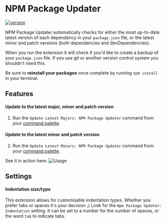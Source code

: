 # NPM Package Updater

[![version](https://img.shields.io/vscode-marketplace/v/GarthToland.npm-package-updater.svg?style=flat-square&label=Visual%20Studio%20Code%20Marketplace)](https://marketplace.visualstudio.com/items?itemName=GarthToland.npm-package-updater)

NPM Package Updater automatically checks for either the most up-to-date latest version of each dependency in your `package.json` file, or the latest minor and patch versions (both dependencies and devDependencies).

When you run the extension it will check if you'd like to create a backup of your `package.json` file. If you use git or another version control system you shouldn't need this.

Be sure to **reinstall your packages** once complete by running `npm install` in your terminal.

## Features

#### Update to the latest **major, minor and patch** version

1. Run the `Update Latest Majors: NPM Package Updater` command from your [command palette](https://code.visualstudio.com/docs/getstarted/userinterface#_command-palette).

#### Update to the latest **minor and patch** version

2. Run the `Update Latest Minors: NPM Package Updater` command from your [command palette](https://code.visualstudio.com/docs/getstarted/userinterface#_command-palette).

See it in action here:
![Usage](https://i.imgur.com/1AiMd5Z.gif)

## Settings

#### Indentation size/type

This extension allows for customisable indentation types. Whether you prefer tabs or spaces it's your decision ;) Look for the `Npm Package Updater: Indentation` setting. It can be set to a number for the number of spaces, or the word `tab` to indicate tabs.
